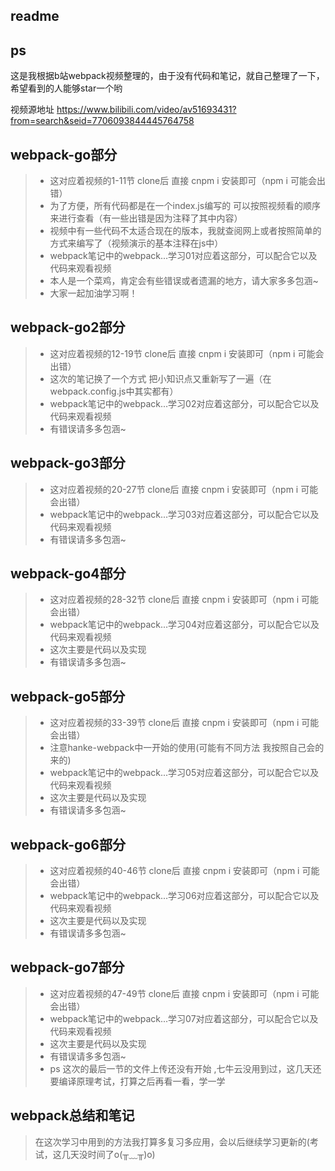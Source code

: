 ## readme

## ps

这是我根据b站webpack视频整理的，由于没有代码和笔记，就自己整理了一下，希望看到的人能够star一个哟

视频源地址 [<https://www.bilibili.com/video/av51693431?from=search&seid=7706093844445764758>]()

## webpack-go部分

> + 这对应着视频的1-11节 clone后 直接 cnpm i 安装即可（npm i 可能会出错）
> + 为了方便，所有代码都是在一个index.js编写的 可以按照视频看的顺序来进行查看（有一些出错是因为注释了其中内容）
> + 视频中有一些代码不太适合现在的版本，我就查阅网上或者按照简单的方式来编写了（视频演示的基本注释在js中）
> + webpack笔记中的webpack...学习01对应着这部分，可以配合它以及代码来观看视频
> + 本人是一个菜鸡，肯定会有些错误或者遗漏的地方，请大家多多包涵~
> + 大家一起加油学习啊！

## webpack-go2部分

> + 这对应着视频的12-19节 clone后 直接 cnpm i 安装即可（npm i 可能会出错）
> + 这次的笔记换了一个方式  把小知识点又重新写了一遍（在webpack.config.js中其实都有）
> + webpack笔记中的webpack...学习02对应着这部分，可以配合它以及代码来观看视频
> + 有错误请多多包涵~

## webpack-go3部分

> - 这对应着视频的20-27节 clone后 直接 cnpm i 安装即可（npm i 可能会出错）
> - webpack笔记中的webpack...学习03对应着这部分，可以配合它以及代码来观看视频
> - 有错误请多多包涵~

## webpack-go4部分

> - 这对应着视频的28-32节 clone后 直接 cnpm i 安装即可（npm i 可能会出错）
> - webpack笔记中的webpack...学习04对应着这部分，可以配合它以及代码来观看视频
> - 这次主要是代码以及实现
> - 有错误请多多包涵~

## webpack-go5部分

> - 这对应着视频的33-39节 clone后 直接 cnpm i 安装即可（npm i 可能会出错）
> - 注意hanke-webpack中一开始的使用(可能有不同方法 我按照自己会的来的)
> - webpack笔记中的webpack...学习05对应着这部分，可以配合它以及代码来观看视频
> - 这次主要是代码以及实现
> - 有错误请多多包涵~

## webpack-go6部分

> - 这对应着视频的40-46节 clone后 直接 cnpm i 安装即可（npm i 可能会出错）
> - webpack笔记中的webpack...学习06对应着这部分，可以配合它以及代码来观看视频
> - 这次主要是代码以及实现
> - 有错误请多多包涵~

## webpack-go7部分

> - 这对应着视频的47-49节 clone后 直接 cnpm i 安装即可（npm i 可能会出错）
> - webpack笔记中的webpack...学习07对应着这部分，可以配合它以及代码来观看视频
> - 这次主要是代码以及实现
> - 有错误请多多包涵~
> - ps 这次的最后一节的文件上传还没有开始 ,七牛云没用到过，这几天还要编译原理考试，打算之后再看一看，学一学  

## webpack总结和笔记

> 在这次学习中用到的方法我打算多复习多应用，会以后继续学习更新的(考试，这几天没时间了o(╥﹏╥)o)